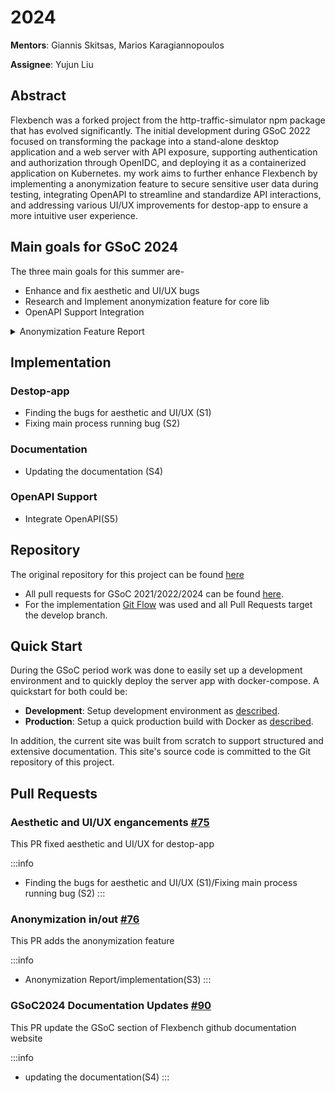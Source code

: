 # 2024

**Mentors**: Giannis Skitsas, Marios Karagiannopoulos

**Assignee**: Yujun Liu

## Abstract

Flexbench was a forked project from the http-traffic-simulator npm package that has evolved significantly. The initial development during GSoC 2022 focused on transforming the package into a stand-alone desktop application and a web server with API exposure, supporting authentication and authorization through OpenIDC, and deploying it as a containerized application on Kubernetes. my work aims to further enhance Flexbench by implementing a anonymization feature to secure sensitive user data during testing, integrating OpenAPI to streamline and standardize API interactions, and addressing various UI/UX improvements for destop-app to ensure a more intuitive user experience. 

## Main goals for GSoC 2024

The three main goals for this summer are-

- Enhance and fix aesthetic and UI/UX bugs
- Research and Implement anonymization feature for core lib
- OpenAPI Support Integration


<details>
<summary>Anonymization Feature Report</summary>

[Anonymization Feature Report](Anonymization-Feature-Report.md)

</details>

## Implementation 

### Destop-app

- Finding the bugs for aesthetic and UI/UX (S1)
- Fixing main process running bug (S2)

### Documentation

- Updating the documentation (S4)

### OpenAPI Support

- Integrate OpenAPI(S5)

## Repository

The original repository for this project can be found [here](https://github.com/flexivian/flexbench) 

- All pull requests for GSoC 2021/2022/2024 can be found [here](https://github.com/flexivian/flexbench/pulls?q=).
- For the implementation [Git Flow](https://www.atlassian.com/git/tutorials/comparing-workflows/gitflow-workflow) was used and all Pull Requests target the develop branch.
<!-- - All Pull Requests are squashed to one commit so that the history of the repository is cleaner. -->

## Quick Start

During the GSoC period work was done to easily set up a development environment and to quickly deploy the server app with docker-compose. A quickstart for both could be:

- **Development**: Setup development environment as [described](../Installation/development.md).
- **Production**: Setup a quick production build with Docker as [described](../Installation/production.md).

In addition, the current site was built from scratch to support structured and extensive documentation. This site's source code is committed to the Git repository of this project.

## Pull Requests

### Aesthetic and UI/UX engancements [#75](https://github.com/flexivian/flexbench/pull/75)

This PR fixed aesthetic and UI/UX for destop-app

:::info
- Finding the bugs for aesthetic and UI/UX (S1)/Fixing main process running bug (S2)
:::

### Anonymization in/out [#76](https://github.com/flexivian/flexbench/pull/76)

This PR adds the anonymization feature 

:::info
- Anonymization Report/implementation(S3)
:::

### GSoC2024 Documentation Updates [#90](https://github.com/flexivian/flexbench/pull/90)

This PR update the GSoC section of Flexbench github documentation website 

:::info
- updating the documentation(S4)
:::


